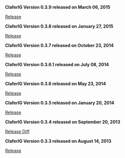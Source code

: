 **ClaferIG Version 0.3.9 released on March 06, 2015**

[Release](https://github.com/gsdlab/claferwiki/pull/9)

**ClaferIG Version 0.3.8 released on January 27, 2015**

[Release](https://github.com/gsdlab/claferwiki/pull/8)

**ClaferIG Version 0.3.7 released on October 23, 2014**

[Release](https://github.com/gsdlab/claferwiki/pull/7)

**ClaferIG Version 0.3.6.1 released on July 08, 2014**

[Release](https://github.com/gsdlab/claferwiki/pull/6)

**ClaferIG Version 0.3.6 released on May 23, 2014**

[Release](https://github.com/gsdlab/claferwiki/pull/5)

**ClaferIG Version 0.3.5 released on January 20, 2014**

[Release](https://github.com/gsdlab/claferwiki/pull/4)

**ClaferIG Version 0.3.4 released on September 20, 2013**

[Release Diff](https://github.com/gsdlab/claferwiki/compare/61a313dd9f65c0a378d97bb4e04be2464af7dbe5...b705ad9744502d15ae39d8503808914c5e798d8d)

**ClaferIG Version 0.3.3 released on August 14, 2013**

[Release](https://github.com/gsdlab/claferwiki/pull/1)
